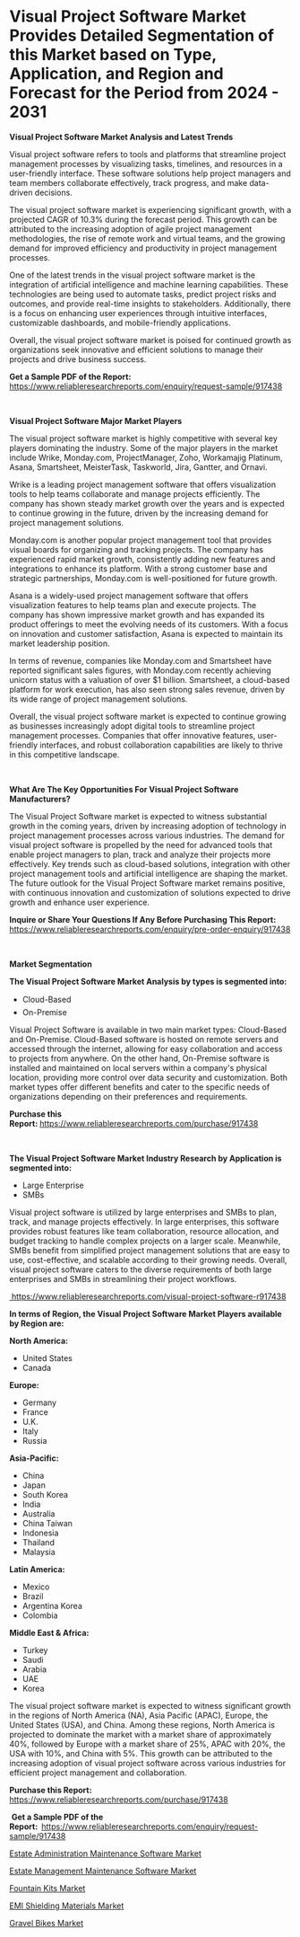 <p><h1>Visual Project Software Market Provides Detailed Segmentation of this Market based on Type, Application, and Region and Forecast for the Period from 2024 - 2031</h1></p><p><strong>Visual Project Software Market Analysis and Latest Trends</strong></p>
<p><p>Visual project software refers to tools and platforms that streamline project management processes by visualizing tasks, timelines, and resources in a user-friendly interface. These software solutions help project managers and team members collaborate effectively, track progress, and make data-driven decisions.</p><p>The visual project software market is experiencing significant growth, with a projected CAGR of 10.3% during the forecast period. This growth can be attributed to the increasing adoption of agile project management methodologies, the rise of remote work and virtual teams, and the growing demand for improved efficiency and productivity in project management processes.</p><p>One of the latest trends in the visual project software market is the integration of artificial intelligence and machine learning capabilities. These technologies are being used to automate tasks, predict project risks and outcomes, and provide real-time insights to stakeholders. Additionally, there is a focus on enhancing user experiences through intuitive interfaces, customizable dashboards, and mobile-friendly applications.</p><p>Overall, the visual project software market is poised for continued growth as organizations seek innovative and efficient solutions to manage their projects and drive business success.</p></p>
<p><strong>Get a Sample PDF of the Report:&nbsp;</strong> <a href="https://www.reliableresearchreports.com/enquiry/request-sample/917438">https://www.reliableresearchreports.com/enquiry/request-sample/917438</a></p>
<p>&nbsp;</p>
<p><strong>Visual Project Software Major Market Players</strong></p>
<p><p>The visual project software market is highly competitive with several key players dominating the industry. Some of the major players in the market include Wrike, Monday.com, ProjectManager, Zoho, Workamajig Platinum, Asana, Smartsheet, MeisterTask, Taskworld, Jira, Gantter, and Ornavi. </p><p>Wrike is a leading project management software that offers visualization tools to help teams collaborate and manage projects efficiently. The company has shown steady market growth over the years and is expected to continue growing in the future, driven by the increasing demand for project management solutions.</p><p>Monday.com is another popular project management tool that provides visual boards for organizing and tracking projects. The company has experienced rapid market growth, consistently adding new features and integrations to enhance its platform. With a strong customer base and strategic partnerships, Monday.com is well-positioned for future growth.</p><p>Asana is a widely-used project management software that offers visualization features to help teams plan and execute projects. The company has shown impressive market growth and has expanded its product offerings to meet the evolving needs of its customers. With a focus on innovation and customer satisfaction, Asana is expected to maintain its market leadership position.</p><p>In terms of revenue, companies like Monday.com and Smartsheet have reported significant sales figures, with Monday.com recently achieving unicorn status with a valuation of over $1 billion. Smartsheet, a cloud-based platform for work execution, has also seen strong sales revenue, driven by its wide range of project management solutions.</p><p>Overall, the visual project software market is expected to continue growing as businesses increasingly adopt digital tools to streamline project management processes. Companies that offer innovative features, user-friendly interfaces, and robust collaboration capabilities are likely to thrive in this competitive landscape.</p></p>
<p>&nbsp;</p>
<p><strong>What Are The Key Opportunities For Visual Project Software Manufacturers?</strong></p>
<p><p>The Visual Project Software market is expected to witness substantial growth in the coming years, driven by increasing adoption of technology in project management processes across various industries. The demand for visual project software is propelled by the need for advanced tools that enable project managers to plan, track and analyze their projects more effectively. Key trends such as cloud-based solutions, integration with other project management tools and artificial intelligence are shaping the market. The future outlook for the Visual Project Software market remains positive, with continuous innovation and customization of solutions expected to drive growth and enhance user experience.</p></p>
<p><strong>Inquire or Share Your Questions If Any Before Purchasing This Report:</strong> <a href="https://www.reliableresearchreports.com/enquiry/pre-order-enquiry/917438">https://www.reliableresearchreports.com/enquiry/pre-order-enquiry/917438</a></p>
<p>&nbsp;</p>
<p><strong>Market Segmentation</strong></p>
<p><strong>The Visual Project Software Market Analysis by types is segmented into:</strong></p>
<p><ul><li>Cloud-Based</li><li>On-Premise</li></ul></p>
<p><p>Visual Project Software is available in two main market types: Cloud-Based and On-Premise. Cloud-Based software is hosted on remote servers and accessed through the internet, allowing for easy collaboration and access to projects from anywhere. On the other hand, On-Premise software is installed and maintained on local servers within a company's physical location, providing more control over data security and customization. Both market types offer different benefits and cater to the specific needs of organizations depending on their preferences and requirements.</p></p>
<p><strong>Purchase this Report:&nbsp;</strong><a href="https://www.reliableresearchreports.com/purchase/917438">https://www.reliableresearchreports.com/purchase/917438</a></p>
<p>&nbsp;</p>
<p><strong>The Visual Project Software Market Industry Research by Application is segmented into:</strong></p>
<p><ul><li>Large Enterprise</li><li>SMBs</li></ul></p>
<p><p>Visual project software is utilized by large enterprises and SMBs to plan, track, and manage projects effectively. In large enterprises, this software provides robust features like team collaboration, resource allocation, and budget tracking to handle complex projects on a larger scale. Meanwhile, SMBs benefit from simplified project management solutions that are easy to use, cost-effective, and scalable according to their growing needs. Overall, visual project software caters to the diverse requirements of both large enterprises and SMBs in streamlining their project workflows.</p></p>
<p><a href="https://www.reliableresearchreports.com/visual-project-software-r917438">&nbsp;https://www.reliableresearchreports.com/visual-project-software-r917438</a></p>
<p><strong>In terms of Region, the Visual Project Software Market Players available by Region are:</strong></p>
<p>
    <p> <strong> North America: </strong>
        <ul>
            <li>United States</li>
            <li>Canada</li>
        </ul>
        </p> 
    <p> <strong> Europe: </strong>
        <ul>
            <li>Germany</li>
            <li>France</li>
            <li>U.K.</li>
            <li>Italy</li>
            <li>Russia</li>
        </ul>
        </p> 
    <p> <strong> Asia-Pacific: </strong>
        <ul>
            <li>China</li>
            <li>Japan</li>
            <li>South Korea</li>
            <li>India</li>
            <li>Australia</li>
            <li>China Taiwan</li>
            <li>Indonesia</li>
            <li>Thailand</li>
            <li>Malaysia</li>
        </ul>
        </p> 
    <p> <strong> Latin America: </strong>
        <ul>
            <li>Mexico</li>
            <li>Brazil</li>
            <li>Argentina Korea</li>
            <li>Colombia</li>
        </ul>
        </p> 
    <p> <strong> Middle East & Africa: </strong>
        <ul>
            <li>Turkey</li>
            <li>Saudi</li>
            <li>Arabia</li>
            <li>UAE</li>
            <li>Korea</li>
        </ul>
    </p>
    </p>
<p><p>The visual project software market is expected to witness significant growth in the regions of North America (NA), Asia Pacific (APAC), Europe, the United States (USA), and China. Among these regions, North America is projected to dominate the market with a market share of approximately 40%, followed by Europe with a market share of 25%, APAC with 20%, the USA with 10%, and China with 5%. This growth can be attributed to the increasing adoption of visual project software across various industries for efficient project management and collaboration.</p></p>
<p><strong>Purchase this Report: </strong><a href="https://www.reliableresearchreports.com/purchase/917438">https://www.reliableresearchreports.com/purchase/917438</a></p>
<p>&nbsp;<strong>Get a Sample PDF of the Report:&nbsp;&nbsp;</strong><a href="https://www.reliableresearchreports.com/enquiry/request-sample/917438">https://www.reliableresearchreports.com/enquiry/request-sample/917438</a></p>
<p><strong></strong></p>
<p><p><a href="https://github.com/provorikovar/Market-Research-Report-List-5/blob/main/estate-administration-maintenance-software-market.md">Estate Administration Maintenance Software Market</a></p><p><a href="https://github.com/CliffMedina6/Market-Research-Report-List-6/blob/main/estate-management-maintenance-software-market.md">Estate Management Maintenance Software Market</a></p><p><a href="https://www.linkedin.com/pulse/fountain-kits-market-research-report-includes-analysis-zg2ee?trackingId=EOEE49AgRfm7Bv1JzG16Uw%3D%3D">Fountain Kits Market</a></p><p><a href="https://www.linkedin.com/pulse/emi-shielding-materials-market-share-size-trends-industry-analysis-fwwfc?trackingId=8tb4XxiuQDiSiQL6Yj7%2FEQ%3D%3D">EMI Shielding Materials Market</a></p><p><a href="https://www.linkedin.com/pulse/global-gravel-bikes-market-trends-insights-growth-opportunities-2pj6e?trackingId=TzVx8G1URCS%2BcbanIxPX6g%3D%3D">Gravel Bikes Market</a></p></p>